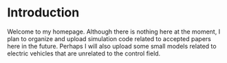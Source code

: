 # Introduction
Welcome to my homepage. Although there is nothing here at the moment, I plan to organize and upload simulation code related to accepted papers here in the future. Perhaps I will also upload some small models related to electric vehicles that are unrelated to the control field.
